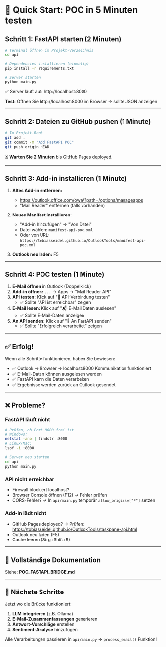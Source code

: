 # 🚀 Quick Start: POC in 5 Minuten testen

## Schritt 1: FastAPI starten (2 Minuten)

```bash
# Terminal öffnen im Projekt-Verzeichnis
cd api

# Dependencies installieren (einmalig)
pip install -r requirements.txt

# Server starten
python main.py
```

✅ Server läuft auf: http://localhost:8000

**Test:** Öffnen Sie http://localhost:8000 im Browser → sollte JSON anzeigen

---

## Schritt 2: Dateien zu GitHub pushen (1 Minute)

```bash
# Im Projekt-Root
git add .
git commit -m "Add FastAPI POC"
git push origin HEAD
```

⏳ **Warten Sie 2 Minuten** bis GitHub Pages deployed.

---

## Schritt 3: Add-in installieren (1 Minute)

1. **Altes Add-in entfernen:**
   - https://outlook.office.com/owa/?path=/options/manageapps
   - "Mail Reader" entfernen (falls vorhanden)

2. **Neues Manifest installieren:**
   - "Add-in hinzufügen" → "Von Datei"
   - Datei wählen: `manifest-api-poc.xml`
   - Oder von URL: `https://tobiasseidel.github.io/OutlookTools/manifest-api-poc.xml`

3. **Outlook neu laden:** F5

---

## Schritt 4: POC testen (1 Minute)

1. **E-Mail öffnen** in Outlook (Doppelklick)
2. **Add-in öffnen:** `...` → Apps → "Mail Reader API"
3. **API testen:** Klick auf "🔌 API-Verbindung testen"
   - ✅ Sollte "API ist erreichbar" zeigen
4. **E-Mail lesen:** Klick auf "📬 E-Mail Daten auslesen"
   - ✅ Sollte E-Mail-Daten anzeigen
5. **An API senden:** Klick auf "🚀 An FastAPI senden"
   - ✅ Sollte "Erfolgreich verarbeitet" zeigen

---

## ✅ Erfolg!

Wenn alle Schritte funktionieren, haben Sie bewiesen:

- ✅ Outlook → Browser → localhost:8000 Kommunikation funktioniert
- ✅ E-Mail-Daten können ausgelesen werden
- ✅ FastAPI kann die Daten verarbeiten
- ✅ Ergebnisse werden zurück an Outlook gesendet

---

## ❌ Probleme?

### FastAPI läuft nicht
```bash
# Prüfen, ob Port 8000 frei ist
# Windows:
netstat -ano | findstr :8000
# Linux/Mac:
lsof -i :8000

# Server neu starten
cd api
python main.py
```

### API nicht erreichbar
- Firewall blockiert localhost?
- Browser Console öffnen (F12) → Fehler prüfen
- CORS-Fehler? → In `api/main.py` temporär `allow_origins=["*"]` setzen

### Add-in lädt nicht
- GitHub Pages deployed? → Prüfen: https://tobiasseidel.github.io/OutlookTools/taskpane-api.html
- Outlook neu laden (F5)
- Cache leeren (Strg+Shift+R)

---

## 📖 Vollständige Dokumentation

Siehe: **POC_FASTAPI_BRIDGE.md**

---

## 🎯 Nächste Schritte

Jetzt wo die Brücke funktioniert:

1. **LLM integrieren** (z.B. Ollama)
2. **E-Mail-Zusammenfassungen** generieren
3. **Antwort-Vorschläge** erstellen
4. **Sentiment-Analyse** hinzufügen

Alle Verarbeitungen passieren in `api/main.py` → `process_email()` Funktion!
